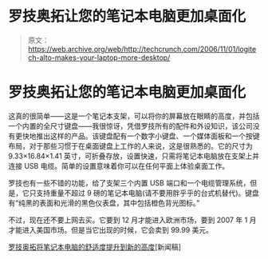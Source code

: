 # 罗技奥拓让您的笔记本电脑更加桌面化

> 原文：<https://web.archive.org/web/http://techcrunch.com/2006/11/01/logitech-alto-makes-your-laptop-more-desktop/>

# 罗技奥拓让您的笔记本电脑更加桌面化

这真的很简单——这是一个笔记本支架，可以将你的屏幕放在眼睛的高度，并包括一个内置的全尺寸键盘——我很惊讶，凭借罗技所有的配件和外设知识，该公司没有更快地推出这样的产品。该键盘配有一个数字小键盘、一个媒体面板和一个按键布局，对于那些习惯于在桌面键盘上工作的人来说，这是很熟悉的。它的尺寸为 9.33×16.84×1.41 英寸，可折叠存放，设置快速，只需将笔记本电脑放在支架上并连接 USB 电缆。简单的设置意味着你可以在任何平面上体验桌面工作。

罗技也有一些不错的功能，给了支架三个内置 USB 端口和一个电缆管理系统，但是，它只支持重量不超过 9 磅的笔记本电脑(请不要用胖乎乎的台式机替代)。键盘有“纯黑的表面和光滑的黑色仪表盘，其中包括橙色背光图标。”

不过，现在还不要上网去买。它要到 12 月才能进入欧洲市场，要到 2007 年 1 月才能进入美国市场。但是当它出现的时候，它会卖到 99.99 美元。

[罗技奥拓将笔记本电脑的舒适度提升到新的高度](https://web.archive.org/web/20130627204434/http://www.logitech.com/index.cfm/news/US/EN,contentid=12970,crid=34)[新闻稿]